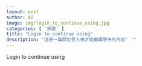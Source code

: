 ```yaml
---
layout: post
author: AI
image: img/login_to_continue_using.jpg
categories: [ '旅遊' ]
title: "Login to continue using"  
description: "這是一篇關於登入後才能繼續使用的內容"  "
---
```

Login to continue using